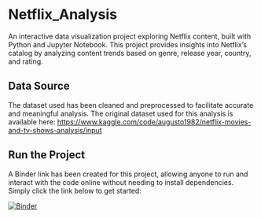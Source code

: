 # Netflix_Analysis
An interactive data visualization project exploring Netflix content, built with Python and Jupyter Notebook. This project provides insights into Netflix’s catalog by analyzing content trends based on genre, release year, country, and rating.

## Data Source
The dataset used has been cleaned and preprocessed to facilitate accurate and meaningful analysis. The original dataset used for this analysis is available here:
https://www.kaggle.com/code/augusto1982/netflix-movies-and-tv-shows-analysis/input

## Run the Project
A Binder link has been created for this project, allowing anyone to run and interact with the code online without needing to install dependencies. Simply click the link below to get started:

[![Binder](https://mybinder.org/badge_logo.svg)](https://mybinder.org/v2/gh/aditishenoy35/Netflix_Analysis/master?labpath=NetflixAnalysis.ipynb)
